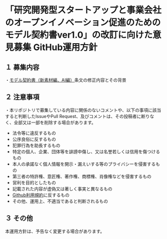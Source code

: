 # 「研究開発型スタートアップと事業会社のオープンイノベーション促進のためのモデル契約書ver1.0」の改訂に向けた意見募集 GitHub運用方針
## １ 募集内容

・[モデル契約書（新素材編、AI編）](https://www.jpo.go.jp/support/general/open-innovation-portal/index.html)条文の修正内容とその背景


## ２ 注意事項

・本リポジトリで募集している内容に関係のないコメントや、以下の事項に該当すると判断したIssueやPull Request、及びコメントは、その投稿者に断りなく、全部又は⼀部を削除する場合があります。

* 法令等に違反するもの
* 公序良俗に反するもの
* 犯罪行為を助長するもの
* 特定の個人、企業、団体等を誹謗中傷し、又は名誉若しくは信用を傷つけるもの
* 本人の承諾なく個人情報を開示・漏えいする等のプライバシーを侵害するもの
* 第三者の特許権、意匠権、著作権、商標権、肖像権などを侵害するもの
* 営利を目的としたもの
* 記載された内容が虚偽又は著しく事実と異なるもの
* [Github利用規約](https://docs.github.com/ja/github/site-policy/github-terms-of-service)に反するもの
* その他、運用上、不適当であると判断されるもの

## ３ その他

本運用方針は、予告なく変更する場合があります。
